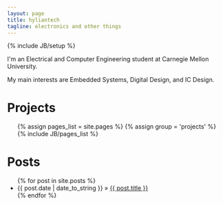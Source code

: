 ```yaml
---
layout: page
title: hyliantech
tagline: electronics and other things
---
```

{% include JB/setup %}

I'm an Electrical and Computer Engineering student at Carnegie Mellon University.

My main interests are Embedded Systems, Digital Design, and IC Design.

Projects
========

<ul>
    {% assign pages_list = site.pages %}
    {% assign group = 'projects' %}
    {% include JB/pages_list %}
</ul>

Posts
=====

<ul class="posts">
  {% for post in site.posts %}
      <li><span>{{ post.date | date_to_string }}</span> &raquo; <a href="{{ BASE_PATH }}{{ post.url }}">{{ post.title }}</a></li>
        {% endfor %}
        </ul>
